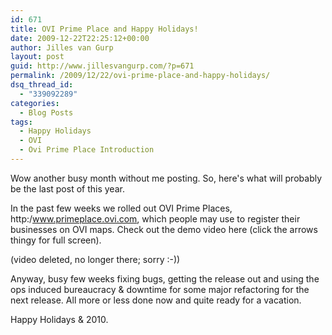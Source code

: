 ```yaml
---
id: 671
title: OVI Prime Place and Happy Holidays!
date: 2009-12-22T22:25:12+00:00
author: Jilles van Gurp
layout: post
guid: http://www.jillesvangurp.com/?p=671
permalink: /2009/12/22/ovi-prime-place-and-happy-holidays/
dsq_thread_id:
  - "339092289"
categories:
  - Blog Posts
tags:
  - Happy Holidays
  - OVI
  - Ovi Prime Place Introduction
---
```

Wow another busy month without me posting. So, here's what will probably be the last post of this year.

In the past few weeks we rolled out OVI Prime Places, http:/www.primeplace.ovi.com, which people may use to register their businesses on OVI maps. Check out the demo video here (click the arrows thingy for full screen).

(video deleted, no longer there; sorry :-))

Anyway, busy few weeks fixing bugs, getting the release out and using the ops induced bureaucracy & downtime for some major refactoring for the next release. All more or less done now and quite ready for a vacation.

Happy Holidays & 2010.